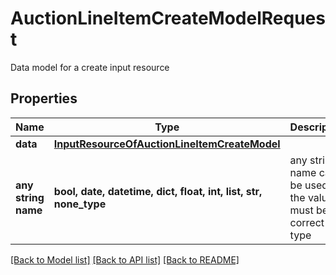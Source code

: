 # AuctionLineItemCreateModelRequest

Data model for a create input resource

## Properties
Name | Type | Description | Notes
------------ | ------------- | ------------- | -------------
**data** | [**InputResourceOfAuctionLineItemCreateModel**](InputResourceOfAuctionLineItemCreateModel.md) |  | [optional] 
**any string name** | **bool, date, datetime, dict, float, int, list, str, none_type** | any string name can be used but the value must be the correct type | [optional]

[[Back to Model list]](../README.md#documentation-for-models) [[Back to API list]](../README.md#documentation-for-api-endpoints) [[Back to README]](../README.md)


